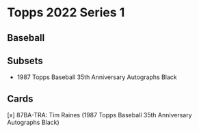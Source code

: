# Topps 2022 Series 1
## Baseball

## Subsets

- 1987 Topps Baseball 35th Anniversary Autographs Black

## Cards

[x] 87BA-TRA: Tim Raines (1987 Topps Baseball 35th Anniversary Autographs Black) <br>